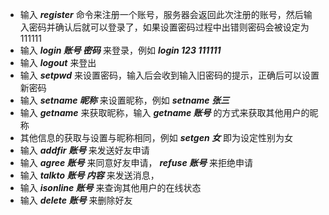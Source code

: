 - 输入 ***register*** 命令来注册一个账号，服务器会返回此次注册的账号，然后输入密码并确认后就可以登录了，如果设置密码过程中出错则密码会被设定为111111
- 输入 ***login 账号 密码*** 来登录，例如 ***login 123 111111***
- 输入 ***logout*** 来登出
- 输入 ***setpwd*** 来设置密码，输入后会收到输入旧密码的提示，正确后可以设置新密码
- 输入 ***setname 昵称*** 来设置昵称，例如 ***setname 张三***
- 输入 ***getname*** 来获取昵称，输入 ***getname 账号*** 的方式来获取其他用户的昵称
- 其他信息的获取与设置与昵称相同，例如 ***setgen 女*** 即为设定性别为女
- 输入 ***addfir 账号*** 来发送好友申请
- 输入 ***agree 账号*** 来同意好友申请， ***refuse 账号*** 来拒绝申请
- 输入 ***talkto 账号 内容*** 来发送消息，
- 输入 ***isonline 账号*** 来查询其他用户的在线状态
- 输入 ***delete 账号*** 来删除好友
